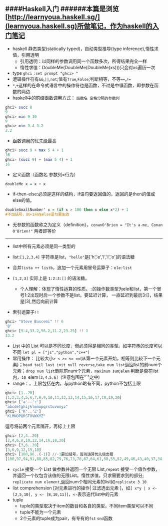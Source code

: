 ####Haskell入门
######本篇是浏览[http://learnyoua.haskell.sg/](learnyoua.haskell.sg)所做笔记，作为haskell的入门笔记
----
+ haskell 静态类型(statically typed)，自动类型推导(type inference),惰性求值，引用透明
	+ 引用透明：以同样的参数调用同一个函数多次，所得结果完全一样
	+ 惰性求值：DoubleMe(DoubleMe(DoubleMe(xs)))只会对xs遍历一次
+ type `ghci` `:set prompt "ghci> "`
+ 逻辑操作符有`&&`,`||`,`not`;值有`True`,`False`;判断相等，不等`==`,`/=`
+ `*`,`+`这样的在命令式语言中的操作符也是函数，不过是中缀函数，即参数在函数的两边
+ haskell中的前缀函数调用方式： `函数名 空格分隔的参数列`
```haskell
ghci> succ 8
9
ghci> min 9 10
9
ghci> min 3.4 3.2
3.2
```
+ 函数调用的优先级最高
```haskell
ghci> succ 9 + max 5 4 + 1
16
ghci> (succ 9) + (max 5 4) + 1
16
```
+ 定义函数（函数名 参数列=行为）
```haskell
doubleMe x = x + x
```
+ if-then-else:必须是这样的结构，if语句要返回值的，返回的是then的值或else的值。
```haskell
doubleSmallNumber' x = (if x > 100 then x else x*2) + 1
#不加括号，则+1只在else语句里生效
```
+ 无参数的函数称之为定义（definition），`conanO'Brien = "It's a-me, Conan O'Brien!"` 两者即等价

-------
+ list中所有元素必须是同一类型的
+ list:`[1,2,3,4]` 字符串是list，`"hello"`是['h','e','l','l','o']的语法糖
+ 合并`lista ++ listb`，追加一个元素用冒号运算子：`ele:list`
+ `[1,2,3]` 实际上是 `1:2:3:[]` 的语法糖。
	+ 个人理解：体现了惰性运算的性质。`:`的操作数类型为ele和list，第一个冒号1:2出现时后一个参数不是list，要延迟计算，
	一直延迟到最后3:[]，结果是[3],然后向前计算

+ 索引运算子`!!` 
```haskell
ghci> "Steve Buscemi" !! 6  
'B'  
ghci> [9.4,33.2,96.2,11.2,23.25] !! 1  
33.2
```

+ List 中的 List 可以是不同长度，但必须得是相同的类型。如字符串的长度可以不同 `let pl = ["js","python","c++"]`
+ 常用操作： 比较大小`> < >= <= ==`(从第一个元素开始，相等则比较下一个元素)；`head tail last init null reverse`,`take num list`返回list的前num个元素；`drop num list`删除前num个元素，`maximum sum`;`elem` 判断是否在list内，`10 `elem` [3,4,5,6]  `(注意包围在"`"之中)
+ range：，上限包括在内，与python略有不同，python不包括上限
```haskell
ghci> [1..20]
[1,2,3,4,5,6,7,8,9,10,11,12,13,14,15,16,17,18,19,20]
ghci> ['a'..'z']
"abcdefghijklmnopqrstuvwxyz"
ghci> ['K'..'Z']  
"KLMNOPQRSTUVWXYZ"
```
逗号将前两个元素隔开，再标上上限
```haskell
ghci> [2,4..20]
[2,4,6,8,10,12,14,16,18,20]
ghci> [3,6..20]
[3,6,9,12,15,18]
ghci> [100,96..(-1)] //-1要加括号，否则运算优先级出错
[100,97,94,91,88,85,82,79,76,73,70,67,64,61,58,55,52,49,46,43,40,37,34,31,28,25,22,19,16,13,10,7,4,1]
```
+  `cycle` 接受一个 List 做参数并返回一个无限 List,`repeat` 接受一个值作参数，并返回一个仅包含该值的无限List。惰性求值，只求需要求到的部分; `replicate num element`,返回num个相同元素的list如`replicate 3 10`
+ list comprehension
[对元素进行的操作| 过滤选出元素 ]，如`[ x*y | x <- [2,5,10], y <- [8,10,11]]`，`<-`表示迭代list中的元素
+ tuple
	+ tuple的类型取决于item的数目和各自的类型，不同item类型可以不同
	+ tuple不能为一个元素
	+ 2个元素的tuple成为pair，有专有的`fst` `snd`函数
